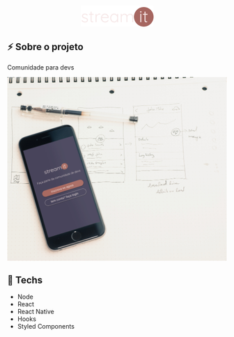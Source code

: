 <div align="center">
<img src='./public/logo.png' alt='logo'>
</div>
<h2> ⚡ Sobre o projeto </h2>
<p> Comunidade para devs </p>
 <img src="/public/mockup.jpg" alt='mockup'/>

<h2> 🚀 Techs </h2>
<ul>
  <li>Node</li>
  <li>React</li>
  <li>React Native</li>
  <li>Hooks</li>
  <li>Styled Components</li>
<ul>


